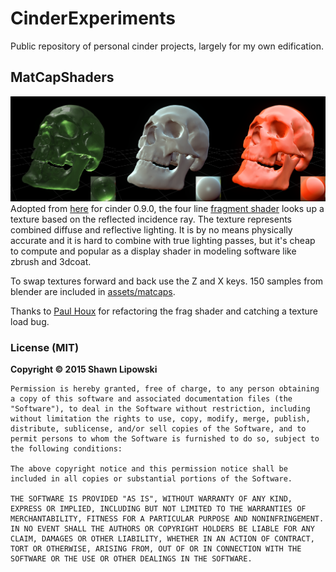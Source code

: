 # CinderExperiments
Public repository of personal cinder projects, largely for my own edification.

## MatCapShaders
![matcap screenshots](_captures/MatCapShaders_01.png)
Adopted from [here](http://www.clicktorelease.com/blog/creating-spherical-environment-mapping-shader) for cinder 0.9.0, the four line [fragment shader](MatCapShaders/assets/shaders/matcap_frag.glsl) looks up a texture based on the reflected incidence ray. The texture represents combined diffuse and reflective lighting. It is by no means physically accurate and it is hard to combine with true lighting passes, but it's cheap to compute and popular as a display shader in modeling software like zbrush and 3dcoat.

To swap textures forward and back use the Z and X keys. 150 samples from blender are included in [assets/matcaps](MatCapShaders/assets/matcaps).

Thanks to [Paul Houx](https://github.com/paulhoux) for refactoring the frag shader and catching a texture load bug.

### License (MIT)

**Copyright © 2015 Shawn Lipowski**

```
Permission is hereby granted, free of charge, to any person obtaining a copy of this software and associated documentation files (the "Software"), to deal in the Software without restriction, including without limitation the rights to use, copy, modify, merge, publish, distribute, sublicense, and/or sell copies of the Software, and to permit persons to whom the Software is furnished to do so, subject to the following conditions:

The above copyright notice and this permission notice shall be included in all copies or substantial portions of the Software.

THE SOFTWARE IS PROVIDED "AS IS", WITHOUT WARRANTY OF ANY KIND, EXPRESS OR IMPLIED, INCLUDING BUT NOT LIMITED TO THE WARRANTIES OF MERCHANTABILITY, FITNESS FOR A PARTICULAR PURPOSE AND NONINFRINGEMENT. IN NO EVENT SHALL THE AUTHORS OR COPYRIGHT HOLDERS BE LIABLE FOR ANY CLAIM, DAMAGES OR OTHER LIABILITY, WHETHER IN AN ACTION OF CONTRACT, TORT OR OTHERWISE, ARISING FROM, OUT OF OR IN CONNECTION WITH THE SOFTWARE OR THE USE OR OTHER DEALINGS IN THE SOFTWARE.
```
